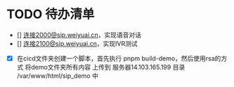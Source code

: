 # TODO 待办清单

- [] 连接2000@sip.weiyuai.cn，实现语音对话
- [] 连接2100@sip.weiyuai.cn，实现IVR测试
- [x] 在cicd文件夹创建一个脚本，首先执行 pnpm build-demo，然后使用rsa的方式 将demo文件夹所有内容 上传到 服务器14.103.165.199 目录 /var/www/html/sip_demo 中